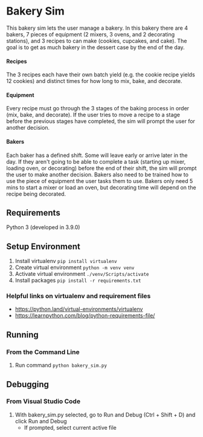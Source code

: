 # Bakery Sim
This bakery sim lets the user manage a bakery. In this bakery there are 4 bakers, 7 pieces of equipment (2 mixers, 3 ovens, and 2 decorating stations), and 3 recipes to can make (cookies, cupcakes, and cake). The goal is to get as much bakery in the dessert case by the end of the day. 

#### Recipes
The 3 recipes each have their own batch yield (e.g. the cookie recipe yields 12 cookies) and distinct times for how long to mix, bake, and decorate.

#### Equipment
Every recipe must go through the 3 stages of the baking process in order (mix, bake, and decorate). If the user tries to move a recipe to a stage before the previous stages have completed, the sim will prompt the user for another decision. 

#### Bakers
Each baker has a defined shift. Some will leave early or arrive later in the day. If they aren't going to be able to complete a task (starting up mixer, loading oven, or decorating) before the end of their shift, the sim will prompt the user to make another decision. Bakers also need to be trained how to use the piece of equipment the user tasks them to use. Bakers only need 5 mins to start a mixer or load an oven, but decorating time will depend on the recipe being decorated.  

## Requirements
Python 3 (developed in 3.9.0)

## Setup Environment
1. Install virtualenv
   `pip install virtualenv`
2. Create virtual environment
   `python -m venv venv`
3. Activate virtual environment
   `./venv/Scripts/activate`
4. Install packages
   `pip install -r requirements.txt`

### Helpful links on virtualenv and requirement files
* https://python.land/virtual-environments/virtualenv
* https://learnpython.com/blog/python-requirements-file/

## Running

### From the Command Line
1. Run command
   `python bakery_sim.py`

## Debugging

### From Visual Studio Code
1. With bakery_sim.py selected, go to Run and Debug (Ctrl + Shift + D) and click Run and Debug
   * If prompted, select current active file
